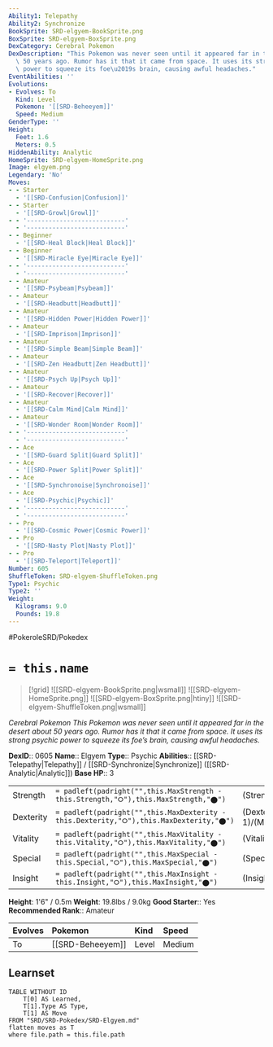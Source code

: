 ```yaml
---
Ability1: Telepathy
Ability2: Synchronize
BookSprite: SRD-elgyem-BookSprite.png
BoxSprite: SRD-elgyem-BoxSprite.png
DexCategory: Cerebral Pokemon
DexDescription: "This Pokemon was never seen until it appeared far in the desert about\
  \ 50 years ago. Rumor has it that it came from space. It uses its strong psychic\
  \ power to squeeze its foe\u2019s brain, causing awful headaches."
EventAbilities: ''
Evolutions:
- Evolves: To
  Kind: Level
  Pokemon: '[[SRD-Beheeyem]]'
  Speed: Medium
GenderType: ''
Height:
  Feet: 1.6
  Meters: 0.5
HiddenAbility: Analytic
HomeSprite: SRD-elgyem-HomeSprite.png
Image: elgyem.png
Legendary: 'No'
Moves:
- - Starter
  - '[[SRD-Confusion|Confusion]]'
- - Starter
  - '[[SRD-Growl|Growl]]'
- - '---------------------------'
  - '---------------------------'
- - Beginner
  - '[[SRD-Heal Block|Heal Block]]'
- - Beginner
  - '[[SRD-Miracle Eye|Miracle Eye]]'
- - '---------------------------'
  - '---------------------------'
- - Amateur
  - '[[SRD-Psybeam|Psybeam]]'
- - Amateur
  - '[[SRD-Headbutt|Headbutt]]'
- - Amateur
  - '[[SRD-Hidden Power|Hidden Power]]'
- - Amateur
  - '[[SRD-Imprison|Imprison]]'
- - Amateur
  - '[[SRD-Simple Beam|Simple Beam]]'
- - Amateur
  - '[[SRD-Zen Headbutt|Zen Headbutt]]'
- - Amateur
  - '[[SRD-Psych Up|Psych Up]]'
- - Amateur
  - '[[SRD-Recover|Recover]]'
- - Amateur
  - '[[SRD-Calm Mind|Calm Mind]]'
- - Amateur
  - '[[SRD-Wonder Room|Wonder Room]]'
- - '---------------------------'
  - '---------------------------'
- - Ace
  - '[[SRD-Guard Split|Guard Split]]'
- - Ace
  - '[[SRD-Power Split|Power Split]]'
- - Ace
  - '[[SRD-Synchronoise|Synchronoise]]'
- - Ace
  - '[[SRD-Psychic|Psychic]]'
- - '---------------------------'
  - '---------------------------'
- - Pro
  - '[[SRD-Cosmic Power|Cosmic Power]]'
- - Pro
  - '[[SRD-Nasty Plot|Nasty Plot]]'
- - Pro
  - '[[SRD-Teleport|Teleport]]'
Number: 605
ShuffleToken: SRD-elgyem-ShuffleToken.png
Type1: Psychic
Type2: ''
Weight:
  Kilograms: 9.0
  Pounds: 19.8
---
```


#PokeroleSRD/Pokedex

# `= this.name`

> [!grid]
> ![[SRD-elgyem-BookSprite.png|wsmall]]
> ![[SRD-elgyem-HomeSprite.png]]
> ![[SRD-elgyem-BoxSprite.png|htiny]]
> ![[SRD-elgyem-ShuffleToken.png|wsmall]]


*Cerebral Pokemon*
*This Pokemon was never seen until it appeared far in the desert about 50 years ago. Rumor has it that it came from space. It uses its strong psychic power to squeeze its foe’s brain, causing awful headaches.*

**DexID**:: 0605
**Name**:: Elgyem
**Type**:: Psychic
**Abilities**:: [[SRD-Telepathy|Telepathy]] / [[SRD-Synchronize|Synchronize]] ([[SRD-Analytic|Analytic]])
**Base HP**:: 3

|           |                                                                                        |                                          |
| --------- | -------------------------------------------------------------------------------------- | ---------------------------------------- |
| Strength  | `= padleft(padright("",this.MaxStrength - this.Strength,"⭘"),this.MaxStrength,"⬤")`    | (Strength::2)/(MaxStrength::4)   |
| Dexterity | `= padleft(padright("",this.MaxDexterity - this.Dexterity,"⭘"),this.MaxDexterity,"⬤")` | (Dexterity:: 1)/(MaxDexterity::3) |
| Vitality  | `= padleft(padright("",this.MaxVitality - this.Vitality,"⭘"),this.MaxVitality,"⬤")`    | (Vitality::2)/(MaxVitality::4)   |
| Special   | `= padleft(padright("",this.MaxSpecial - this.Special,"⭘"),this.MaxSpecial,"⬤")`       | (Special::2)/(MaxSpecial::5)     |
| Insight   | `= padleft(padright("",this.MaxInsight - this.Insight,"⭘"),this.MaxInsight,"⬤")`       | (Insight::2)/(MaxInsight::4)     |

**Height**: 1'6" / 0.5m
**Weight**: 19.8lbs / 9.0kg
**Good Starter**:: Yes
**Recommended Rank**:: Amateur

| Evolves   | Pokemon          | Kind   | Speed   |
|:----------|:-----------------|:-------|:--------|
| To        | [[SRD-Beheeyem]] | Level  | Medium  |

## Learnset

```dataview
TABLE WITHOUT ID
    T[0] AS Learned,
    T[1].Type AS Type,
    T[1] AS Move
FROM "SRD/SRD-Pokedex/SRD-Elgyem.md"
flatten moves as T
where file.path = this.file.path
```
